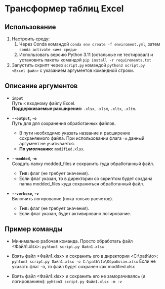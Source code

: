 # Трансформер таблиц Excel
## Использование
1. Настроить среду: 
    1. Через Conda командой `conda env create -f enviroment.yml`, затем `conda activate <имя среды>`
    2. Использовать версию Python 3.11 (остальные не тестировал) и установить пакеты командой `pip install -r requirements.txt`
2. Запустить скрипт через `script.py` командой `python3 script.py <Excel файл>` с указанием аргументов командной строки.

## Описание аргументов
- **`input`**  
  Путь к входному файлу Excel.  
  **Поддерживаемые расширения:** `.xlsx`, `.xlsm`, `.xltx`, `.xltm`.

- **`--output`, `-o`**  
  Путь для для сохранения обработанных файлов.  
  - В пути необходимо указать название и расширение сохраняемого файла. При использовании флага `-m` данный аргумент не учитывается. 
  - **По умолчанию:** `modified.xlsx`.

- **`--modded`, `-m`**  
  Создать папку modded_files и сохранить туда обработанный файл.  
  - **Тип:** флаг (не требует значения).  
  - Если флаг указан, то в директории со скриптом будет создана папка modded_files куда сохраниться обработанный файл.

- **`--verbose`, `-v`**  
  Включить логирование (пока только расчетов).  
  - **Тип:** флаг (не требует значения).  
  - Если флаг указан, будет активировано логирование. 

## Пример команды
- Минимально рабочая команда. Просто обработать файл <Файл1.xlsx>:
    `pyhton3 script.py Файл1.xlsx`
- Взять файл <Файл1.xlsx> и сохранить его в директории <C:\path\to>:
    `pyhton3 script.py Файл1.xlsx -o C:\path\to\Обработан.xlsx`
Если не указать флаг -o, то файл будет сохранен как modified.xlsx

- Взять файл <Файл1.xlsx> и сохранить его не заморачиваясь (и логированием):
    `pyhton3 script.py Файл1.xlsx -m -v`